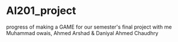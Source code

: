 # AI201_project
progress of making a GAME for our semester's final project
with me Muhammad owais, Ahmed Arshad & Daniyal Ahmed Chaudhry
